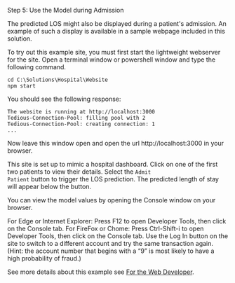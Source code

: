 Step 5: Use the Model during Admission

The predicted LOS might also be displayed during a patient's admission.  An example of such a display is available in a sample webpage included in this solution.

To try out this example site, you must first start the lightweight webserver for the site. Open a terminal window or powershell window and type the following command.


    cd C:\Solutions\Hospital\Website
    npm start

You should see the following response:


    The website is running at http://localhost:3000
    Tedious-Connection-Pool: filling pool with 2
    Tedious-Connection-Pool: creating connection: 1
    ...

Now leave this window open and open the url http://localhost:3000 in your browser.

This site is set up to mimic a hospital dashboard.  Click on one of the first two patients to view their details.  Select the <code>Admit Patient</code> button to trigger the LOS prediction. The predicted length of stay will appear below the button.

You can view the model values by opening the Console window on your browser.

For Edge or Internet Explorer: Press F12 to open Developer Tools, then click on the Console tab.
For FireFox or Chome: Press Ctrl-Shift-i to open Developer Tools, then click on the Console tab.
Use the Log In button on the site to switch to a different account and try the same transaction again. (Hint: the account number that begins with a “9” is most likely to have a high probability of fraud.)

See more details about this example see [For the Web Developer](web-developer.html).